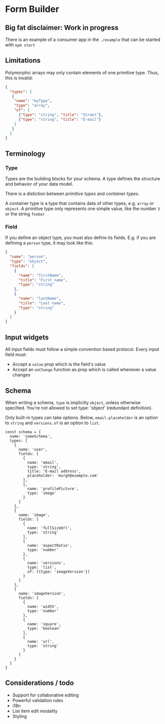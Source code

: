 # Form Builder

## Big fat disclaimer: Work in progress

There is an example of a consumer app in the `./example` that can be started with `npm start`

## Limitations

Polymorphic arrays may only contain elements of one primitive type. Thus, this is invalid:

```json
{
  "types": [
   {
    "name": "myType",
    "type": "array",
    "of": [
      {"type": "string", "title": "Street"},
      {"type": "string", "title": "E-mail"}
    ]
   }
  ]
}
```

## Terminology

### Type
Types are the building blocks for your schema. A type defines the structure and behavior of your data model.

There is a distiction between _primitive types_ and _container types_.

A container type is a type that contains data of other types, e.g. `array` or `object`. A primitive type only represents one simple value, like the number `3` or the string `foobar`


### Field
If you define an object type, you must also define its fields. E.g. if you are defining a `person` type, it may look like this:

```json
{
  "name": "person",
  "type": "object",
  "fields": [
    {
      "name": "firstName",
      "title": "First name",
      "type": "string"
    },
    {
      "name": "lastName",
      "title": "Last name",
      "type": "string"
    }
  ]
}
```

## Input widgets

All input fields must follow a simple convention based protocol.
Every input field must:
 - Accept a `value` prop which is the field's value
 - Accept an `onChange` function as prop which is called whenever a value changes


## Schema
When writing a schema, `type` is implicitly `object`, unless otherwise specified. You're not allowed to set type: 'object' (redundant definition).

Only built-in types can take options. Below, `email.placeholder` is an option to `string` and `versions.of` is an option to `list`.

```
const schema = {
  name: 'someSchema',
  types: [
    {
      name: 'user',
      fields: [
        {
          name: 'email',
          type: 'string',
          title: 'E-mail address',
          placeholder: 'murgh@example.com'
        },
        {,
          name: 'profilePicture',
          type: 'image'
        }
      ]
    },
    {
      name: 'image',
      fields: [
        {
          name: 'fullSizeUrl',
          type: 'string'
        },
        {
          name: 'aspectRatio',
          type: 'number'
        },
        {
          name: 'versions',
          type: 'list',
          of: [{type: 'imageVersion'}]
        }
      ]
    },
    {
      name: 'imageVersion',
      fields: [
        {
          name: 'width',
          type: 'number'
        },
        {
          name: 'square',
          type: 'boolean'
        },
        {
          name: 'url',
          type: 'string'
        }
      ]
    }
  ]
}
```




## Considerations / todo
 - Support for collaborative editing
 - Powerful validation rules
 - i18n
 - List item edit modality
 - Styling
